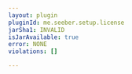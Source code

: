 ```yaml
---
layout: plugin
pluginId: me.seeber.setup.license
jarSha1: INVALID
isJarAvailable: true
error: NONE
violations: []

---
```

